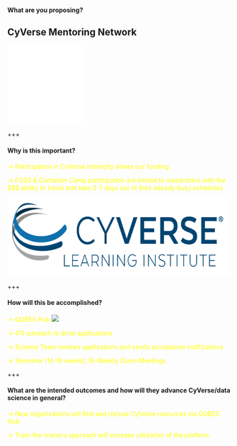 #### What are you proposing?

## CyVerse Mentoring Network

<img src="/assets/imagery/Learningcenter_white.png" height="175">

+++

#### Why is this important?

<span style="font-size: 100%; color:#FFFF00"> → Participation in CyVerse indirectly drives our funding </span> <!-- .element: class="fragment" -->

<span style="font-size: 100%; color:#FFFF00"> → FOSS & Container Camp participation are limited to researchers with the $$$ ability to travel and take 3-7 days out of their already busy schedules </span> <!-- .element: class="fragment" -->

<img src="/assets/imagery/cyverse_cmyk.png" height="175">


+++

#### How will this be accomplished?

<span style="font-size: 100%; color:#FFFF00"> → QUBES Hub </span> <a href="https://qubeshub.org"></a><img src="https://qubeshub.org/app/site/media/images/billboards/qubes_logo_web_200x200.png" height="50"><!-- .element: class="fragment" -->

<span style="font-size: 100%; color:#FFFF00"> → 411 outreach to drive applications </span> <!-- .element: class="fragment" -->

<span style="font-size: 100%; color:#FFFF00"> → Science Team reviews applications and sends acceptance notifications </span> <!-- .element: class="fragment" -->

<span style="font-size: 100%; color:#FFFF00"> → Semester (14-16 weeks), Bi-Weekly Zoom Meetings </span> <!-- .element: class="fragment" -->

+++

#### What are the intended outcomes and how will they advance CyVerse/data science in general?

<span style="font-size: 100%; color:#FFFF00"> → New organizations will find and (re)use CyVerse resources via QUBES Hub </span> <!-- .element: class="fragment" -->

<span style="font-size: 100%; color:#FFFF00"> → Train-the-trainers approach will increase utilization of the platform </span> <!-- .element: class="fragment" -->
